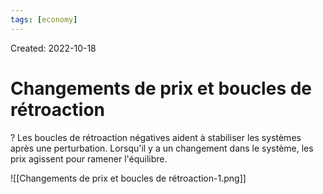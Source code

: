 ```yaml
---
tags: [economy] 
---
```

Created: 2022-10-18

# Changements de prix et boucles de rétroaction

?
Les boucles de rétroaction négatives aident à stabiliser les systèmes après une perturbation. Lorsqu'il y a un changement dans le système, les prix agissent pour ramener l'équilibre.
<!--SR:!2023-07-11,116,190-->

![[Changements de prix et boucles de rétroaction-1.png]]

